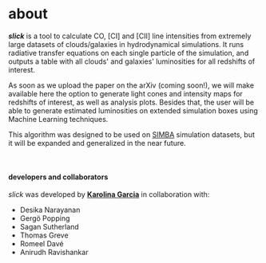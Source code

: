 # about

**_slick_** is a tool to calculate CO, [CI] and [CII] line intensities from extremely large datasets of clouds/galaxies in hydrodynamical simulations. It runs radiative transfer equations on each single particle of the simulation, and outputs a table with all clouds' and galaxies' luminosities for all redshifts of interest.

As soon as we upload the paper on the arXiv (coming soon!), we will make available here the option to generate light cones and intensity maps for redshifts of interest, as well as analysis plots. Besides that, the user will be able to generate estimated luminosities on extended simulation boxes using Machine Learning techniques.

This algorithm was designed to be used on [SIMBA](http://simba.roe.ac.uk/) simulation datasets, but it will be expanded and generalized in the near future.

<br>

#### developers and collaborators

*slick* was developed by **[Karolina Garcia](https://karolinagarcia.github.io/)** in collaboration with:
- Desika Narayanan
- Gergö Popping
- Sagan Sutherland
- Thomas Greve
- Romeel Davé
- Anirudh Ravishankar